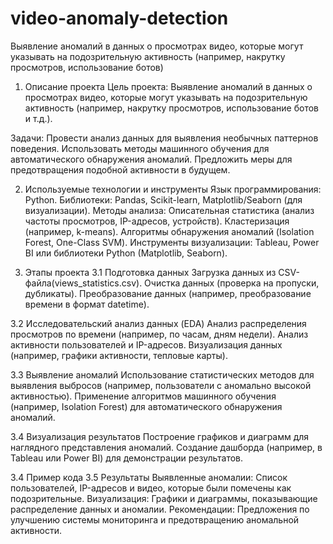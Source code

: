 # video-anomaly-detection
Выявление аномалий в данных о просмотрах видео, которые могут указывать на подозрительную активность (например, накрутку просмотров, использование ботов)
1. Описание проекта
Цель проекта: Выявление аномалий в данных о просмотрах видео, которые могут указывать на подозрительную активность (например, накрутку просмотров, использование ботов и т.д.).

Задачи:
Провести анализ данных для выявления необычных паттернов поведения.
Использовать методы машинного обучения для автоматического обнаружения аномалий.
Предложить меры для предотвращения подобной активности в будущем.

2. Используемые технологии и инструменты
Язык программирования: Python.
Библиотеки: Pandas, Scikit-learn, Matplotlib/Seaborn (для визуализации).
Методы анализа:
Описательная статистика (анализ частоты просмотров, IP-адресов, устройств).
Кластеризация (например, k-means).
Алгоритмы обнаружения аномалий (Isolation Forest, One-Class SVM).
Инструменты визуализации: Tableau, Power BI или библиотеки Python (Matplotlib, Seaborn).

3. Этапы проекта
3.1 Подготовка данных
Загрузка данных из CSV-файла(views_statistics.csv).
Очистка данных (проверка на пропуски, дубликаты).
Преобразование данных (например, преобразование времени в формат datetime).

3.2 Исследовательский анализ данных (EDA)
Анализ распределения просмотров по времени (например, по часам, дням недели).
Анализ активности пользователей и IP-адресов.
Визуализация данных (например, графики активности, тепловые карты).

3.3 Выявление аномалий
Использование статистических методов для выявления выбросов (например, пользователи с аномально высокой активностью).
Применение алгоритмов машинного обучения (например, Isolation Forest) для автоматического обнаружения аномалий.

3.4 Визуализация результатов
Построение графиков и диаграмм для наглядного представления аномалий.
Создание дашборда (например, в Tableau или Power BI) для демонстрации результатов.


3.4 Пример кода
3.5 Результаты
Выявленные аномалии: Список пользователей, IP-адресов и видео, которые были помечены как подозрительные.
Визуализация: Графики и диаграммы, показывающие распределение данных и аномалии.
Рекомендации: Предложения по улучшению системы мониторинга и предотвращению аномальной активности.
